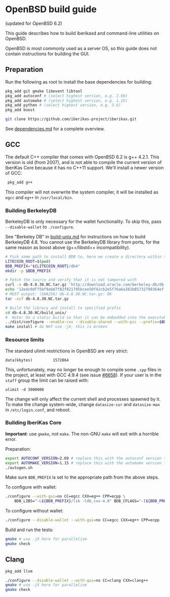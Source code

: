 OpenBSD build guide
======================
(updated for OpenBSD 6.2)

This guide describes how to build iberikasd and command-line utilities on OpenBSD.

OpenBSD is most commonly used as a server OS, so this guide does not contain instructions for building the GUI.

Preparation
-------------

Run the following as root to install the base dependencies for building:

```bash
pkg_add git gmake libevent libtool
pkg_add autoconf # (select highest version, e.g. 2.69)
pkg_add automake # (select highest version, e.g. 1.15)
pkg_add python # (select highest version, e.g. 3.6)
pkg_add boost

git clone https://github.com/iberikas-project/iberikas.git
```

See [dependencies.md](dependencies.md) for a complete overview.

GCC
-------

The default C++ compiler that comes with OpenBSD 6.2 is g++ 4.2.1. This version is old (from 2007), and is not able to compile the current version of IberiKas Core because it has no C++11 support. We'll install a newer version of GCC:

```bash
 pkg_add g++
 ```

 This compiler will not overwrite the system compiler, it will be installed as `egcc` and `eg++` in `/usr/local/bin`.

### Building BerkeleyDB

BerkeleyDB is only necessary for the wallet functionality. To skip this, pass `--disable-wallet` to `./configure`.

See "Berkeley DB" in [build-unix.md](build-unix.md#berkeley-db) for instructions on how to build BerkeleyDB 4.8.
You cannot use the BerkeleyDB library from ports, for the same reason as boost above (g++/libstd++ incompatibility).

```bash
# Pick some path to install BDB to, here we create a directory within the iberikas directory
LITECOIN_ROOT=$(pwd)
BDB_PREFIX="${LITECOIN_ROOT}/db4"
mkdir -p $BDB_PREFIX

# Fetch the source and verify that it is not tampered with
curl -o db-4.8.30.NC.tar.gz 'http://download.oracle.com/berkeley-db/db-4.8.30.NC.tar.gz'
echo '12edc0df75bf9abd7f82f821795bcee50f42cb2e5f76a6a281b85732798364ef  db-4.8.30.NC.tar.gz' | sha256 -c
# MUST output: (SHA256) db-4.8.30.NC.tar.gz: OK
tar -xzf db-4.8.30.NC.tar.gz

# Build the library and install to specified prefix
cd db-4.8.30.NC/build_unix/
#  Note: Do a static build so that it can be embedded into the executable, instead of having to find a .so at runtime
../dist/configure --enable-cxx --disable-shared --with-pic --prefix=$BDB_PREFIX CC=egcc CXX=eg++ CPP=ecpp
make install # do NOT use -jX, this is broken
```

### Resource limits

The standard ulimit restrictions in OpenBSD are very strict:

    data(kbytes)         1572864

This, unfortunately, may no longer be enough to compile some `.cpp` files in the project,
at least with GCC 4.9.4 (see issue [#6658](https://github.com/bitcoin/bitcoin/issues/6658)).
If your user is in the `staff` group the limit can be raised with:

    ulimit -d 3000000

The change will only affect the current shell and processes spawned by it. To
make the change system-wide, change `datasize-cur` and `datasize-max` in
`/etc/login.conf`, and reboot.

### Building IberiKas Core

**Important**: use `gmake`, not `make`. The non-GNU `make` will exit with a horrible error.

Preparation:
```bash
export AUTOCONF_VERSION=2.69 # replace this with the autoconf version that you installed
export AUTOMAKE_VERSION=1.15 # replace this with the automake version that you installed
./autogen.sh
```
Make sure `BDB_PREFIX` is set to the appropriate path from the above steps.

To configure with wallet:
```bash
./configure --with-gui=no CC=egcc CXX=eg++ CPP=ecpp \
    BDB_LIBS="-L${BDB_PREFIX}/lib -ldb_cxx-4.8" BDB_CFLAGS="-I${BDB_PREFIX}/include"
```

To configure without wallet:
```bash
./configure --disable-wallet --with-gui=no CC=egcc CXX=eg++ CPP=ecpp
```

Build and run the tests:
```bash
gmake # use -jX here for parallelism
gmake check
```

Clang
------------------------------

```bash
pkg_add llvm

./configure --disable-wallet --with-gui=no CC=clang CXX=clang++
gmake # use -jX here for parallelism
gmake check
```
